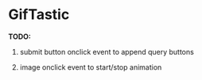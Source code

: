 # GifTastic

**TODO:**

1. submit button onclick event to append query buttons

2. image onclick event to start/stop animation